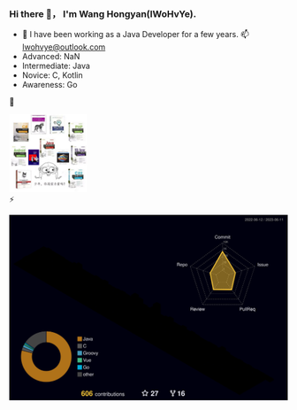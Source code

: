 ### Hi there 👋， I'm Wang Hongyan(lWoHvYe).

- 🌱 I have been working as a Java Developer for a few years. 📫 lwohvye@outlook.com
- Advanced: NaN 
- Intermediate: Java
- Novice: C, Kotlin
- Awareness: Go 

🔭
<div align="left">
  <img src=Profile_29_01.png width=28% />
</div>
⚡

![](./profile-3d-contrib/profile-night-rainbow.svg)

<!--
**lWoHvYe/lWoHvYe** is a ✨ _special_ ✨ repository because its `README.md` (this file) appears on your GitHub profile.

Here are some ideas to get you started:

- 🔭 I’m currently working on ...
- 🌱 I’m currently learning ...
- 👯 I’m looking to collaborate on ...
- 🤔 I’m looking for help with ...
- 💬 Ask me about ...
- 📫 How to reach me: ...
- 😄 Pronouns: ...
- ⚡ Fun fact: ...

- 了解 (Awareness)：知道该语言，但在没有帮助的情况下无法编写简单的程序

- 新手 (Novice)：可以用该语言完成简单的编程项目，可能需要帮助

- 中级 (Intermediate)：可以在一些帮助下完成重要的编程项目

- 高级 (Advanced)：可以在没有帮助的情况下完成重要的编程项目

- 专家 (Expert)：可以提供指导、故障排除和回答其他工程师与该语言相关的问题

-->
